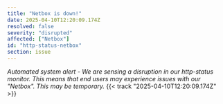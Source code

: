 ```yaml
---
title: "Netbox is down!"
date: 2025-04-10T12:20:09.174Z
resolved: false
severity: "disrupted"
affected: ["Netbox"]
id: "http-status-netbox"
section: issue
---
```


**Automated system alert* - We are sensing a disruption in our http-status monitor. This means that end users may experience issues with our "Netbox". This may be temporary.* {{< track "2025-04-10T12:20:09.174Z" >}}
